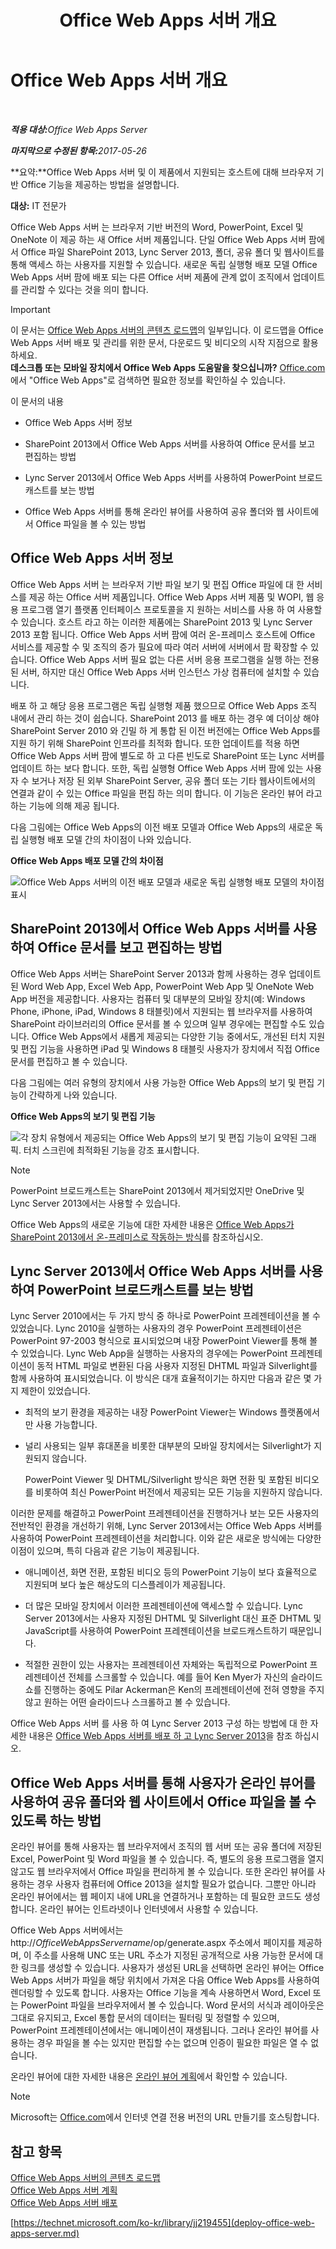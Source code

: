 ﻿---
title: Office Web Apps 서버 개요
TOCTitle: '개요: Office Web Apps 서버'
ms:assetid: 4b199a88-387f-4121-820d-7af580e2a3e8
ms:mtpsurl: https://technet.microsoft.com/ko-kr/library/JJ219437(v=office.15)
ms:contentKeyID: 49643371
ms.date: 02/08/2018
mtps_version: v=office.15
ms.translationtype: MT
---

# Office Web Apps 서버 개요

 

_<strong>적용 대상:</strong>Office Web Apps Server_

_<strong>마지막으로 수정된 항목:</strong>2017-05-26_

**요약:**Office Web Apps 서버 및 이 제품에서 지원되는 호스트에 대해 브라우저 기반 Office 기능을 제공하는 방법을 설명합니다.

**대상:** IT 전문가

Office Web Apps 서버 는 브라우저 기반 버전의 Word, PowerPoint, Excel 및 OneNote 이 제공 하는 새 Office 서버 제품입니다. 단일 Office Web Apps 서버 팜에서 Office 파일 SharePoint 2013, Lync Server 2013, 폴더, 공유 폴더 및 웹사이트를 통해 액세스 하는 사용자를 지원할 수 있습니다. 새로운 독립 실행형 배포 모델 Office Web Apps 서버 팜에 배포 되는 다른 Office 서버 제품에 관계 없이 조직에서 업데이트를 관리할 수 있다는 것을 의미 합니다.


> [!IMPORTANT]
> 이 문서는 <A href="content-roadmap-for-office-web-apps-server.md">Office Web Apps 서버의 콘텐츠 로드맵</A>의 일부입니다. 이 로드맵을 Office Web Apps 서버 배포 및 관리를 위한 문서, 다운로드 및 비디오의 시작 지점으로 활용하세요.<BR><STRONG>데스크톱 또는 모바일 장치에서 Office Web Apps 도움말을 찾으십니까?</STRONG> <A href="https://go.microsoft.com/fwlink/p/?linkid=324961">Office.com</A>에서 "Office Web Apps"로 검색하면 필요한 정보를 확인하실 수 있습니다.



이 문서의 내용

  - Office Web Apps 서버 정보

  - SharePoint 2013에서 Office Web Apps 서버를 사용하여 Office 문서를 보고 편집하는 방법

  - Lync Server 2013에서 Office Web Apps 서버를 사용하여 PowerPoint 브로드캐스트를 보는 방법

  - Office Web Apps 서버를 통해 온라인 뷰어를 사용하여 공유 폴더와 웹 사이트에서 Office 파일을 볼 수 있는 방법

## Office Web Apps 서버 정보

Office Web Apps 서버 는 브라우저 기반 파일 보기 및 편집 Office 파일에 대 한 서비스를 제공 하는 Office 서버 제품입니다. Office Web Apps 서버 제품 및 WOPI, 웹 응용 프로그램 열기 플랫폼 인터페이스 프로토콜을 지 원하는 서비스를 사용 하 여 사용할 수 있습니다. 호스트 라고 하는 이러한 제품에는 SharePoint 2013 및 Lync Server 2013 포함 됩니다. Office Web Apps 서버 팜에 여러 온-프레미스 호스트에 Office 서비스를 제공할 수 및 조직의 증가 필요에 따라 여러 서버에 서버에서 팜 확장할 수 있습니다. Office Web Apps 서버 필요 없는 다른 서버 응용 프로그램을 실행 하는 전용된 서버, 하지만 대신 Office Web Apps 서버 인스턴스 가상 컴퓨터에 설치할 수 있습니다.

배포 하 고 해당 응용 프로그램은 독립 실행형 제품 했으므로 Office Web Apps 조직 내에서 관리 하는 것이 쉽습니다. SharePoint 2013 를 배포 하는 경우 예 더이상 해야 SharePoint Server 2010 와 긴밀 하 게 통합 된 이전 버전에는 Office Web Apps를 지원 하기 위해 SharePoint 인프라를 최적화 합니다. 또한 업데이트를 적용 하면 Office Web Apps 서버 팜에 별도로 하 고 다른 빈도로 SharePoint 또는 Lync 서버를 업데이트 하는 보다 합니다. 또한, 독립 실행형 Office Web Apps 서버 팜에 있는 사용자 수 보거나 저장 된 외부 SharePoint Server, 공유 폴더 또는 기타 웹사이트에서의 연결과 같이 수 있는 Office 파일을 편집 하는 의미 합니다. 이 기능은 온라인 뷰어 라고 하는 기능에 의해 제공 됩니다.

다음 그림에는 Office Web Apps의 이전 배포 모델과 Office Web Apps의 새로운 독립 실행형 배포 모델 간의 차이점이 나와 있습니다.

**Office Web Apps 배포 모델 간의 차이점**

![Office Web Apps 서버의 이전 배포 모델과 새로운 독립 실행형 배포 모델의 차이점 표시](images/JJ219437.f16dd9d1-c9b7-4c8b-a8de-f1f82c0ee1e2(Office.15).gif "Office Web Apps 서버의 이전 배포 모델과 새로운 독립 실행형 배포 모델의 차이점 표시")

## SharePoint 2013에서 Office Web Apps 서버를 사용하여 Office 문서를 보고 편집하는 방법

Office Web Apps 서버는 SharePoint Server 2013과 함께 사용하는 경우 업데이트된 Word Web App, Excel Web App, PowerPoint Web App 및 OneNote Web App 버전을 제공합니다. 사용자는 컴퓨터 및 대부분의 모바일 장치(예: Windows Phone, iPhone, iPad, Windows 8 태블릿)에서 지원되는 웹 브라우저를 사용하여 SharePoint 라이브러리의 Office 문서를 볼 수 있으며 일부 경우에는 편집할 수도 있습니다. Office Web Apps에서 새롭게 제공되는 다양한 기능 중에서도, 개선된 터치 지원 및 편집 기능을 사용하면 iPad 및 Windows 8 태블릿 사용자가 장치에서 직접 Office 문서를 편집하고 볼 수 있습니다.

다음 그림에는 여러 유형의 장치에서 사용 가능한 Office Web Apps의 보기 및 편집 기능이 간략하게 나와 있습니다.

**Office Web Apps의 보기 및 편집 기능**

![각 장치 유형에서 제공되는 Office Web Apps의 보기 및 편집 기능이 요약된 그래픽. 터치 스크린에 최적화된 기능을 강조 표시합니다.](images/Ff431685.8bf76669-f511-4e02-8ed3-d658e9e746f0(Office.15).gif "각 장치 유형에서 제공되는 Office Web Apps의 보기 및 편집 기능이 요약된 그래픽. 터치 스크린에 최적화된 기능을 강조 표시합니다.")


> [!NOTE]
> PowerPoint 브로드캐스트는 SharePoint 2013에서 제거되었지만 OneDrive 및 Lync Server 2013에서는 사용할 수 있습니다.



Office Web Apps의 새로운 기능에 대한 자세한 내용은 [Office Web Apps가 SharePoint 2013에서 온-프레미스로 작동하는 방식](how-office-web-apps-work-on-premises-with-sharepoint-2013.md)를 참조하십시오.

## Lync Server 2013에서 Office Web Apps 서버를 사용하여 PowerPoint 브로드캐스트를 보는 방법

Lync Server 2010에서는 두 가지 방식 중 하나로 PowerPoint 프레젠테이션을 볼 수 있었습니다. Lync 2010을 실행하는 사용자의 경우 PowerPoint 프레젠테이션은 PowerPoint 97-2003 형식으로 표시되었으며 내장 PowerPoint Viewer를 통해 볼 수 있었습니다. Lync Web App을 실행하는 사용자의 경우에는 PowerPoint 프레젠테이션이 동적 HTML 파일로 변환된 다음 사용자 지정된 DHTML 파일과 Silverlight를 함께 사용하여 표시되었습니다. 이 방식은 대개 효율적이기는 하지만 다음과 같은 몇 가지 제한이 있었습니다.

  - 최적의 보기 환경을 제공하는 내장 PowerPoint Viewer는 Windows 플랫폼에서만 사용 가능합니다.

  - 널리 사용되는 일부 휴대폰을 비롯한 대부분의 모바일 장치에서는 Silverlight가 지원되지 않습니다.
    
    PowerPoint Viewer 및 DHTML/Silverlight 방식은 화면 전환 및 포함된 비디오를 비롯하여 최신 PowerPoint 버전에서 제공되는 모든 기능을 지원하지 않습니다.

이러한 문제를 해결하고 PowerPoint 프레젠테이션을 진행하거나 보는 모든 사용자의 전반적인 환경을 개선하기 위해, Lync Server 2013에서는 Office Web Apps 서버를 사용하여 PowerPoint 프레젠테이션을 처리합니다. 이와 같은 새로운 방식에는 다양한 이점이 있으며, 특히 다음과 같은 기능이 제공됩니다.

  - 애니메이션, 화면 전환, 포함된 비디오 등의 PowerPoint 기능이 보다 효율적으로 지원되며 보다 높은 해상도의 디스플레이가 제공됩니다.

  - 더 많은 모바일 장치에서 이러한 프레젠테이션에 액세스할 수 있습니다. Lync Server 2013에서는 사용자 지정된 DHTML 및 Silverlight 대신 표준 DHTML 및 JavaScript를 사용하여 PowerPoint 프레젠테이션을 브로드캐스트하기 때문입니다.

  - 적절한 권한이 있는 사용자는 프레젠테이션 자체와는 독립적으로 PowerPoint 프레젠테이션 전체를 스크롤할 수 있습니다. 예를 들어 Ken Myer가 자신의 슬라이드 쇼를 진행하는 중에도 Pilar Ackerman은 Ken의 프레젠테이션에 전혀 영향을 주지 않고 원하는 어떤 슬라이드나 스크롤하고 볼 수 있습니다.

Office Web Apps 서버 를 사용 하 여 Lync Server 2013 구성 하는 방법에 대 한 자세한 내용은 [Office Web Apps 서버를 배포 하 고 Lync Server 2013](https://go.microsoft.com/fwlink/p/?linkid=256902)을 참조 하십시오.

## Office Web Apps 서버를 통해 사용자가 온라인 뷰어를 사용하여 공유 폴더와 웹 사이트에서 Office 파일을 볼 수 있도록 하는 방법

온라인 뷰어를 통해 사용자는 웹 브라우저에서 조직의 웹 서버 또는 공유 폴더에 저장된 Excel, PowerPoint 및 Word 파일을 볼 수 있습니다. 즉, 별도의 응용 프로그램을 열지 않고도 웹 브라우저에서 Office 파일을 편리하게 볼 수 있습니다. 또한 온라인 뷰어를 사용하는 경우 사용자 컴퓨터에 Office 2013을 설치할 필요가 없습니다. 그뿐만 아니라 온라인 뷰어에서는 웹 페이지 내에 URL을 연결하거나 포함하는 데 필요한 코드도 생성합니다. 온라인 뷰어는 인트라넷이나 인터넷에서 사용할 수 있습니다.

Office Web Apps 서버에서는 http://*OfficeWebAppsServername*/op/generate.aspx 주소에서 페이지를 제공하며, 이 주소를 사용해 UNC 또는 URL 주소가 지정된 공개적으로 사용 가능한 문서에 대한 링크를 생성할 수 있습니다. 사용자가 생성된 URL을 선택하면 온라인 뷰어는 Office Web Apps 서버가 파일을 해당 위치에서 가져온 다음 Office Web Apps를 사용하여 렌더링할 수 있도록 합니다. 사용자는 Office 기능을 계속 사용하면서 Word, Excel 또는 PowerPoint 파일을 브라우저에서 볼 수 있습니다. Word 문서의 서식과 레이아웃은 그대로 유지되고, Excel 통합 문서의 데이터는 필터링 및 정렬할 수 있으며, PowerPoint 프레젠테이션에서는 애니메이션이 재생됩니다. 그러나 온라인 뷰어를 사용하는 경우 파일을 볼 수는 있지만 편집할 수는 없으며 인증이 필요한 파일은 열 수 없습니다.

온라인 뷰어에 대한 자세한 내용은 [온라인 뷰어 계획](plan-office-web-apps-server.md)에서 확인할 수 있습니다.


> [!NOTE]
> Microsoft는 <A href="http://go.microsoft.com/fwlink/?linkid=256548">Office.com</A>에서 인터넷 연결 전용 버전의 URL 만들기를 호스팅합니다.



## 참고 항목


[Office Web Apps 서버의 콘텐츠 로드맵](content-roadmap-for-office-web-apps-server.md)  
[Office Web Apps 서버 계획](plan-office-web-apps-server.md)  
[Office Web Apps 서버 배포](deploy-office-web-apps-server.md)  
  

[https://technet.microsoft.com/ko-kr/library/jj219455](deploy-office-web-apps-server.md)


